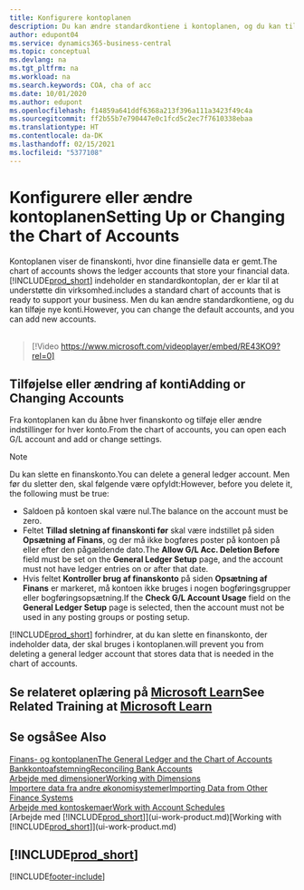 ```yaml
---
title: Konfigurere kontoplanen
description: Du kan ændre standardkontiene i kontoplanen, og du kan tilføje nye konti.
author: edupont04
ms.service: dynamics365-business-central
ms.topic: conceptual
ms.devlang: na
ms.tgt_pltfrm: na
ms.workload: na
ms.search.keywords: COA, cha of acc
ms.date: 10/01/2020
ms.author: edupont
ms.openlocfilehash: f14859a641ddf6368a213f396a111a3423f49c4a
ms.sourcegitcommit: ff2b55b7e790447e0c1fcd5c2ec7f7610338ebaa
ms.translationtype: HT
ms.contentlocale: da-DK
ms.lasthandoff: 02/15/2021
ms.locfileid: "5377108"
---
```

# <a name="setting-up-or-changing-the-chart-of-accounts"></a><span data-ttu-id="57023-103">Konfigurere eller ændre kontoplanen</span><span class="sxs-lookup"><span data-stu-id="57023-103">Setting Up or Changing the Chart of Accounts</span></span>
<span data-ttu-id="57023-104">Kontoplanen viser de finanskonti, hvor dine finansielle data er gemt.</span><span class="sxs-lookup"><span data-stu-id="57023-104">The chart of accounts shows the ledger accounts that store your financial data.</span></span> [!INCLUDE[prod_short](includes/prod_short.md)] <span data-ttu-id="57023-105">indeholder en standardkontoplan, der er klar til at understøtte din virksomhed.</span><span class="sxs-lookup"><span data-stu-id="57023-105">includes a standard chart of accounts that is ready to support your business.</span></span>
<span data-ttu-id="57023-106">Men du kan ændre standardkontiene, og du kan tilføje nye konti.</span><span class="sxs-lookup"><span data-stu-id="57023-106">However, you can change the default accounts, and you can add new accounts.</span></span>
<br><br>  

> [!Video https://www.microsoft.com/videoplayer/embed/RE43KO9?rel=0]


## <a name="adding-or-changing-accounts"></a><span data-ttu-id="57023-107">Tilføjelse eller ændring af konti</span><span class="sxs-lookup"><span data-stu-id="57023-107">Adding or Changing Accounts</span></span>
<span data-ttu-id="57023-108">Fra kontoplanen kan du åbne hver finanskonto og tilføje eller ændre indstillinger for hver konto.</span><span class="sxs-lookup"><span data-stu-id="57023-108">From the chart of accounts, you can open each G/L account and add or change settings.</span></span>

> [!NOTE]  
>   <span data-ttu-id="57023-109">Du kan slette en finanskonto.</span><span class="sxs-lookup"><span data-stu-id="57023-109">You can delete a general ledger account.</span></span> <span data-ttu-id="57023-110">Men før du sletter den, skal følgende være opfyldt:</span><span class="sxs-lookup"><span data-stu-id="57023-110">However, before you delete it, the following must be true:</span></span>  
>  
>   * <span data-ttu-id="57023-111">Saldoen på kontoen skal være nul.</span><span class="sxs-lookup"><span data-stu-id="57023-111">The balance on the account must be zero.</span></span>  
>   * <span data-ttu-id="57023-112">Feltet **Tillad sletning af finanskonti før** skal være indstillet på siden **Opsætning af Finans**, og der må ikke bogføres poster på kontoen på eller efter den pågældende dato.</span><span class="sxs-lookup"><span data-stu-id="57023-112">The **Allow G/L Acc. Deletion Before** field must be set on the **General Ledger Setup** page, and the account must not have ledger entries on or after that date.</span></span>  
>   * <span data-ttu-id="57023-113">Hvis feltet **Kontroller brug af finanskonto** på siden **Opsætning af Finans** er markeret, må kontoen ikke bruges i nogen bogføringsgrupper eller bogføringsopsætning.</span><span class="sxs-lookup"><span data-stu-id="57023-113">If the **Check G/L Account Usage** field on the **General Ledger Setup** page is selected, then the account must not be used in any posting groups or posting setup.</span></span>  

[!INCLUDE[prod_short](includes/prod_short.md)] <span data-ttu-id="57023-114">forhindrer, at du kan slette en finanskonto, der indeholder data, der skal bruges i kontoplanen.</span><span class="sxs-lookup"><span data-stu-id="57023-114">will prevent you from deleting a general ledger account that stores data that is needed in the chart of accounts.</span></span>  

## <a name="see-related-training-at-microsoft-learn"></a><span data-ttu-id="57023-115">Se relateret oplæring på [Microsoft Learn](/learn/modules/chart-accounts-dynamics-365-business-central/index)</span><span class="sxs-lookup"><span data-stu-id="57023-115">See Related Training at [Microsoft Learn](/learn/modules/chart-accounts-dynamics-365-business-central/index)</span></span>

## <a name="see-also"></a><span data-ttu-id="57023-116">Se også</span><span class="sxs-lookup"><span data-stu-id="57023-116">See Also</span></span>
[<span data-ttu-id="57023-117">Finans- og kontoplanen</span><span class="sxs-lookup"><span data-stu-id="57023-117">The General Ledger and the Chart of Accounts</span></span>](finance-general-ledger.md)  
[<span data-ttu-id="57023-118">Bankkontoafstemning</span><span class="sxs-lookup"><span data-stu-id="57023-118">Reconciling Bank Accounts</span></span>](bank-manage-bank-accounts.md)  
[<span data-ttu-id="57023-119">Arbejde med dimensioner</span><span class="sxs-lookup"><span data-stu-id="57023-119">Working with Dimensions</span></span>](finance-dimensions.md)  
[<span data-ttu-id="57023-120">Importere data fra andre økonomisystemer</span><span class="sxs-lookup"><span data-stu-id="57023-120">Importing Data from Other Finance Systems</span></span>](across-import-data-configuration-packages.md)  
[<span data-ttu-id="57023-121">Arbejde med kontoskemaer</span><span class="sxs-lookup"><span data-stu-id="57023-121">Work with Account Schedules</span></span>](bi-how-work-account-schedule.md)  
<span data-ttu-id="57023-122">[Arbejde med [!INCLUDE[prod_short](includes/prod_short.md)]](ui-work-product.md)</span><span class="sxs-lookup"><span data-stu-id="57023-122">[Working with [!INCLUDE[prod_short](includes/prod_short.md)]](ui-work-product.md)</span></span>  

## [!INCLUDE[prod_short](includes/free_trial_md.md)]


[!INCLUDE[footer-include](includes/footer-banner.md)]